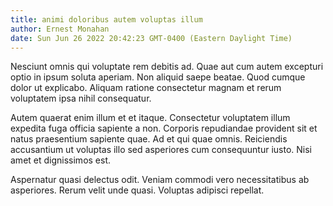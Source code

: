 ```yaml
---
title: animi doloribus autem voluptas illum
author: Ernest Monahan
date: Sun Jun 26 2022 20:42:23 GMT-0400 (Eastern Daylight Time)
---
```

Nesciunt omnis qui voluptate rem debitis ad. Quae aut cum autem excepturi optio in ipsum soluta aperiam. Non aliquid saepe beatae. Quod cumque dolor ut explicabo. Aliquam ratione consectetur magnam et rerum voluptatem ipsa nihil consequatur.

 Autem quaerat enim illum et et itaque. Consectetur voluptatem illum expedita fuga officia sapiente a non. Corporis repudiandae provident sit et natus praesentium sapiente quae. Ad et qui quae omnis. Reiciendis accusantium ut voluptas illo sed asperiores cum consequuntur iusto. Nisi amet et dignissimos est.

 Aspernatur quasi delectus odit. Veniam commodi vero necessitatibus ab asperiores. Rerum velit unde quasi. Voluptas adipisci repellat.